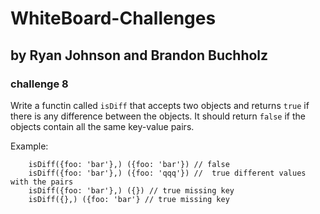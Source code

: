 # WhiteBoard-Challenges

## by Ryan Johnson and Brandon Buchholz

### challenge 8
Write a functin called `isDiff` that accepts two objects and returns `true` if there is any difference between the objects. It should return `false` if the objects contain all the same key-value pairs.

Example:
```
    isDiff({foo: 'bar'},) ({foo: 'bar'}) // false
    isDiff({foo: 'bar'},) ({foo: 'qqq'}) //  true different values with the pairs
    isDiff({foo: 'bar'},) ({}) // true missing key
    isDiff({},) ({foo: 'bar'} // true missing key
```